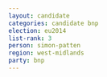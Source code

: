 ```yaml
---
layout: candidate
categories: candidate bnp
election: eu2014
list-rank: 3
person: simon-patten
region: west-midlands
party: bnp
---
```

